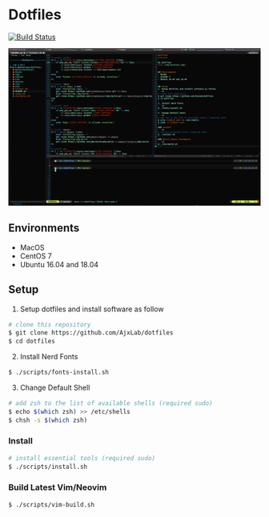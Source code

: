 Dotfiles
========

[![Build Status](https://api.travis-ci.org/AjxLab/dotfiles.svg?branch=master)](https://travis-ci.org/AjxLab/dotfiles)

![](./img/terminal.png)


## Environments
- MacOS
- CentOS 7
- Ubuntu 16.04 and 18.04


## Setup
1. Setup dotfiles and install software as follow
```sh
# clone this repository
$ git clone https://github.com/AjxLab/dotfiles
$ cd dotfiles
```
2. Install Nerd Fonts
```sh
$ ./scripts/fonts-install.sh
```
3. Change Default Shell
```sh
# add zsh to the list of available shells (required sudo)
$ echo $(which zsh) >> /etc/shells
$ chsh -s $(which zsh)
```
### Install
```sh
# install essential tools (required sudo)
$ ./scripts/install.sh
```
### Build Latest Vim/Neovim
```sh
$ ./scripts/vim-build.sh
```
